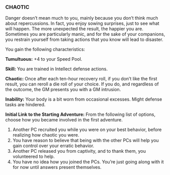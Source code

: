 ### CHAOTIC

<!-- P, ID: 050187 -->

Danger doesn’t mean much to you, mainly because you don’t think much about repercussions. In fact, you enjoy sowing surprises, just to see what will happen. The more unexpected the result, the happier you are. Sometimes you are particularly manic, and for the sake of your companions, you restrain yourself from taking actions that you know will lead to disaster.

<!-- P, ID: 050188 -->

You gain the following characteristics:

<!-- P, ID: 050189 -->

**Tumultuous:** +4 to your Speed Pool.

<!-- P, ID: 050190 -->

**Skill:** You are trained in Intellect defense actions.

<!-- P, ID: 050191 -->

**Chaotic:** Once after each ten-hour recovery roll, if you don’t like the first result, you can reroll a die roll of your choice. If you do, and regardless of the outcome, the GM presents you with a GM intrusion.

<!-- P, ID: 050192 -->

**Inability:** Your body is a bit worn from occasional excesses. Might defense tasks are hindered.

<!-- P, ID: 050193 -->

**Initial Link to the Starting Adventure:** From the following list of options, choose how you became involved in the first adventure.

<!-- L, ID: 050194 -->

1. Another PC recruited you while you were on your best behavior, before realizing how chaotic you were.
2. You have reason to believe that being with the other PCs will help you gain control over your erratic behavior.
3. Another PC released you from captivity, and to thank them, you volunteered to help.
4. You have no idea how you joined the PCs. You’re just going along with it for now until answers present themselves.

<!-- /L -->

